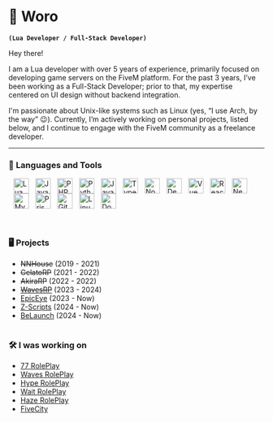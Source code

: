 # 🙉 Woro

**`(Lua Developer / Full-Stack Developer)`**

Hey there!

I am a Lua developer with over 5 years of experience, primarily focused on developing game servers on the FiveM platform. For the past 3 years, I’ve been working as a Full-Stack Developer; prior to that, my expertise centered on UI design without backend integration.

I'm passionate about Unix-like systems such as Linux (yes, “I use Arch, by the way” 😉). Currently, I’m actively working on personal projects, listed below, and I continue to engage with the FiveM community as a freelance developer.

---

### 🧰 Languages and Tools
<div style="margin: 10px; height: 50px;">
<a href="https://www.lua.org/"
    ><img
        align="left"
        alt="Lua"
        width="30px"
        style="padding-right: 10px; width: 30px; height: 30px"
        src="https://cdn.jsdelivr.net/gh/devicons/devicon@latest/icons/lua/lua-original.svg"
/></a>
<a href="https://www.java.com/"
    ><img
        align="left"
        alt="Java"
        width="30px"
        style="padding-right: 10px; width: 30px; height: 30px"
        src="https://cdn.jsdelivr.net/gh/devicons/devicon/icons/java/java-original.svg"
/></a>
<a href="https://www.php.net/"
    ><img
        align="left"
        alt="PHP"
        width="30px"
        style="padding-right: 10px; width: 30px; height: 30px"
        src="https://cdn.jsdelivr.net/gh/devicons/devicon@latest/icons/php/php-original.svg"
/></a>
<a href="https://www.python.org/"
    ><img
        align="left"
        alt="Python"
        width="30px"
        style="padding-right: 10px; width: 30px; height: 30px"
        src="https://cdn.jsdelivr.net/gh/devicons/devicon@latest/icons/python/python-original.svg"
/></a>
<img
    align="left"
    alt="JavaScript"
    width="30px"
    style="padding-right: 10px; width: 30px; height: 30px"
    src="https://cdn.jsdelivr.net/gh/devicons/devicon/icons/javascript/javascript-plain.svg"
/>
<a href="https://www.typescriptlang.org/"><img
    align="left"
    alt="TypeScript"
    width="30px"
    style="padding-right: 10px; width: 30px; height: 30px"
    src="https://cdn.jsdelivr.net/gh/devicons/devicon@latest/icons/typescript/typescript-original.svg"
/></a>
<a href="https://nodejs.org"><img
    align="left"
    alt="NodeJS"
    width="30px"
    style="padding-right: 10px; width: 30px; height: 30px"
    src="https://cdn.jsdelivr.net/gh/devicons/devicon/icons/nodejs/nodejs-original.svg"
/></a>
<a href="https://deno.com/"><img
    align="left"
    alt="DenoJS"
    width="30px"
    style="padding-right: 10px; width: 30px; height: 30px"
    src="https://cdn.jsdelivr.net/gh/devicons/devicon@latest/icons/denojs/denojs-original.svg"
/></a>
<a href="https://vuejs.org/"><img
    align="left"
    alt="Vue"
    width="30px"
    style="padding-right: 10px; width: 30px; height: 30px"
    src="https://cdn.jsdelivr.net/gh/devicons/devicon@latest/icons/vuejs/vuejs-original.svg"
/></a>
<a href="https://react.dev/"><img
    align="left"
    alt="React"
    width="30px"
    style="padding-right: 10px; width: 30px; height: 30px"
    src="https://cdn.jsdelivr.net/gh/devicons/devicon@latest/icons/react/react-original.svg"
/></a>
<a href="https://nextjs.org/"><img
    align="left"
    alt="NextJS"
    width="30px"
    style="padding-right: 10px; width: 30px; height: 30px"
    src="https://cdn.jsdelivr.net/gh/devicons/devicon@latest/icons/nextjs/nextjs-original.svg"
/></a>
<a href="https://www.mysql.com/"><img
    align="left"
    alt="MySql"
    width="30px"
    style="padding-right: 10px; width: 30px; height: 30px"
    src="https://cdn.jsdelivr.net/gh/devicons/devicon@latest/icons/mysql/mysql-original.svg"
/></a>
<a href="https://www.prisma.io/"><img
    align="left"
    alt="Prisma"
    width="30px"
    style="padding-right: 10px; width: 30px; height: 30px"
    src="https://cdn.jsdelivr.net/gh/devicons/devicon@latest/icons/prisma/prisma-original.svg"
/></a>
<a href="https://git-scm.com/"><img
    align="left"
    alt="Git"
    width="30px"
    style="padding-right: 10px; width: 30px; height: 30px"
    src="https://cdn.jsdelivr.net/gh/devicons/devicon/icons/git/git-original.svg"
/></a>
<img
    align="left"
    alt="Linux"
    width="30px"
    style="padding-right: 10px; width: 30px; height: 30px"
    src="https://cdn.jsdelivr.net/gh/devicons/devicon/icons/linux/linux-original.svg"
/>
<a href="https://www.docker.com/"><img
    align="left"
    alt="Docker"
    width="30px"
    style="padding-right: 10px; width: 30px; height: 30px"
    src="https://cdn.jsdelivr.net/gh/devicons/devicon@latest/icons/docker/docker-plain-wordmark.svg"
/></a>

</div>
<br>

#

### 🖥 Projects

- ~~NNHouse~~ (2019 - 2021)
- ~~GelatoRP~~ (2021 - 2022)
- ~~AkiraRP~~ (2022 - 2022)
- [~~WavesRP~~](https://discord.com/invite/wavesroleplay) (2023 - 2024)
- [EpicEye](https://epiceye.me/) (2023 - Now)
- [Z-Scripts](https://z-scripts.tebex.io/) (2024 - Now)
- [BeLaunch](https://belaunch.net/) (2024 - Now)

#

### 🛠️ I was working on 

- [77 RolePlay](https://discord.gg/77roleplay)
- [Waves RolePlay](https://discord.com/invite/wavesroleplay)
- [Hype RolePlay](https://hyperp.pl/)
- [Wait RolePlay](https://discord.com/invite/waitrp)
- [Haze RolePlay](https://hazerp.pl/)
- [FiveCity](https://discord.gg/5city)
